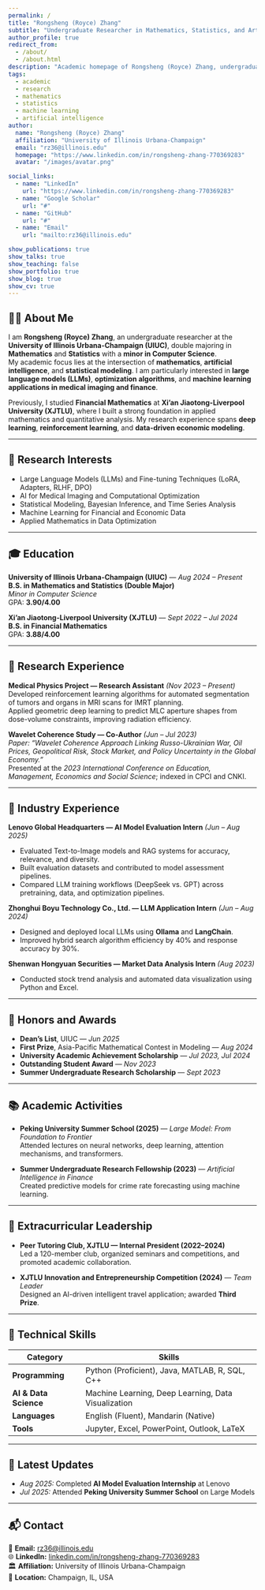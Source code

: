 ```yaml
---
permalink: /
title: "Rongsheng (Royce) Zhang"
subtitle: "Undergraduate Researcher in Mathematics, Statistics, and Artificial Intelligence"
author_profile: true
redirect_from:
  - /about/
  - /about.html
description: "Academic homepage of Rongsheng (Royce) Zhang, undergraduate at UIUC majoring in Mathematics and Statistics with a minor in Computer Science. Focused on AI, data optimization, and applied mathematics."
tags:
  - academic
  - research
  - mathematics
  - statistics
  - machine learning
  - artificial intelligence
author:
  name: "Rongsheng (Royce) Zhang"
  affiliation: "University of Illinois Urbana-Champaign"
  email: "rz36@illinois.edu"
  homepage: "https://www.linkedin.com/in/rongsheng-zhang-770369283"
  avatar: "/images/avatar.png"

social_links:
  - name: "LinkedIn"
    url: "https://www.linkedin.com/in/rongsheng-zhang-770369283"
  - name: "Google Scholar"
    url: "#"
  - name: "GitHub"
    url: "#"
  - name: "Email"
    url: "mailto:rz36@illinois.edu"

show_publications: true
show_talks: true
show_teaching: false
show_portfolio: true
show_blog: true
show_cv: true
---
```


## 🧑‍🎓 About Me

I am **Rongsheng (Royce) Zhang**, an undergraduate researcher at the **University of Illinois Urbana-Champaign (UIUC)**, double majoring in **Mathematics** and **Statistics** with a **minor in Computer Science**.  
My academic focus lies at the intersection of **mathematics**, **artificial intelligence**, and **statistical modeling**. I am particularly interested in **large language models (LLMs)**, **optimization algorithms**, and **machine learning applications in medical imaging and finance**.

Previously, I studied **Financial Mathematics** at **Xi’an Jiaotong-Liverpool University (XJTLU)**, where I built a strong foundation in applied mathematics and quantitative analysis. My research experience spans **deep learning**, **reinforcement learning**, and **data-driven economic modeling**.

---

## 🔬 Research Interests

- Large Language Models (LLMs) and Fine-tuning Techniques (LoRA, Adapters, RLHF, DPO)
- AI for Medical Imaging and Computational Optimization
- Statistical Modeling, Bayesian Inference, and Time Series Analysis
- Machine Learning for Financial and Economic Data
- Applied Mathematics in Data Optimization

---

## 🎓 Education

**University of Illinois Urbana-Champaign (UIUC)** — *Aug 2024 – Present*  
**B.S. in Mathematics and Statistics (Double Major)**  
*Minor in Computer Science*  
GPA: **3.90/4.00**

**Xi’an Jiaotong-Liverpool University (XJTLU)** — *Sept 2022 – Jul 2024*  
**B.S. in Financial Mathematics**  
GPA: **3.88/4.00**

---

## 🧠 Research Experience

**Medical Physics Project — Research Assistant** *(Nov 2023 – Present)*  
Developed reinforcement learning algorithms for automated segmentation of tumors and organs in MRI scans for IMRT planning.  
Applied geometric deep learning to predict MLC aperture shapes from dose-volume constraints, improving radiation efficiency.

**Wavelet Coherence Study — Co-Author** *(Jun – Jul 2023)*  
*Paper: “Wavelet Coherence Approach Linking Russo-Ukrainian War, Oil Prices, Geopolitical Risk, Stock Market, and Policy Uncertainty in the Global Economy.”*  
Presented at the *2023 International Conference on Education, Management, Economics and Social Science*; indexed in CPCI and CNKI.

---

## 💼 Industry Experience

**Lenovo Global Headquarters — AI Model Evaluation Intern** *(Jun – Aug 2025)*  
- Evaluated Text-to-Image models and RAG systems for accuracy, relevance, and diversity.  
- Built evaluation datasets and contributed to model assessment pipelines.
- Compared LLM training workflows (DeepSeek vs. GPT) across pretraining, data, and optimization pipelines. 

**Zhonghui Boyu Technology Co., Ltd. — LLM Application Intern** *(Jun – Aug 2024)*  
- Designed and deployed local LLMs using **Ollama** and **LangChain**.  
- Improved hybrid search algorithm efficiency by 40% and response accuracy by 30%.

**Shenwan Hongyuan Securities — Market Data Analysis Intern** *(Aug 2023)*  
- Conducted stock trend analysis and automated data visualization using Python and Excel.

---

## 🏅 Honors and Awards

- **Dean’s List**, UIUC — *Jun 2025*  
- **First Prize**, Asia-Pacific Mathematical Contest in Modeling — *Aug 2024*  
- **University Academic Achievement Scholarship** — *Jul 2023, Jul 2024*  
- **Outstanding Student Award** — *Nov 2023*  
- **Summer Undergraduate Research Scholarship** — *Sept 2023*

---

## 📚 Academic Activities

- **Peking University Summer School (2025)** — *Large Model: From Foundation to Frontier*  
  Attended lectures on neural networks, deep learning, attention mechanisms, and transformers.  

- **Summer Undergraduate Research Fellowship (2023)** — *Artificial Intelligence in Finance*  
  Created predictive models for crime rate forecasting using machine learning.  

---

## 🧩 Extracurricular Leadership

- **Peer Tutoring Club, XJTLU — Internal President (2022–2024)**  
  Led a 120-member club, organized seminars and competitions, and promoted academic collaboration.  

- **XJTLU Innovation and Entrepreneurship Competition (2024)** — *Team Leader*  
  Designed an AI-driven intelligent travel application; awarded **Third Prize**.  

---

## 🧰 Technical Skills

| Category | Skills |
|-----------|---------|
| **Programming** | Python (Proficient), Java, MATLAB, R, SQL, C++ |
| **AI & Data Science** | Machine Learning, Deep Learning, Data Visualization |
| **Languages** | English (Fluent), Mandarin (Native) |
| **Tools** | Jupyter, Excel, PowerPoint, Outlook, LaTeX |

---

## 📰 Latest Updates

- *Aug 2025:* Completed **AI Model Evaluation Internship** at Lenovo
- *Jul 2025:* Attended **Peking University Summer School** on Large Models

---

## 📬 Contact

📧 **Email:** [rz36@illinois.edu](mailto:rz36@illinois.edu)  
🌐 **LinkedIn:** [linkedin.com/in/rongsheng-zhang-770369283](https://www.linkedin.com/in/rongsheng-zhang-770369283)  
🏛️ **Affiliation:** University of Illinois Urbana-Champaign  
📍 **Location:** Champaign, IL, USA
